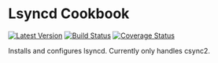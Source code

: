 # Lsyncd Cookbook

[![Latest Version](http://img.shields.io/github/release/adamkrone/chef-lsyncd.svg?style=flat-square)][release]
[![Build Status](http://img.shields.io/travis/adamkrone/chef-lsyncd.svg?style=flat-square)][build]
[![Coverage Status](http://img.shields.io/coveralls/adamkrone/chef-lsyncd.svg?style=flat-square)][coverage]

[release]: https://github.com/adamkrone/chef-lsyncd/releases
[build]: https://travis-ci.org/adamkrone/chef-lsyncd
[coverage]: https://coveralls.io/r/adamkrone/chef-lsyncd

Installs and configures lsyncd. Currently only handles csync2.
